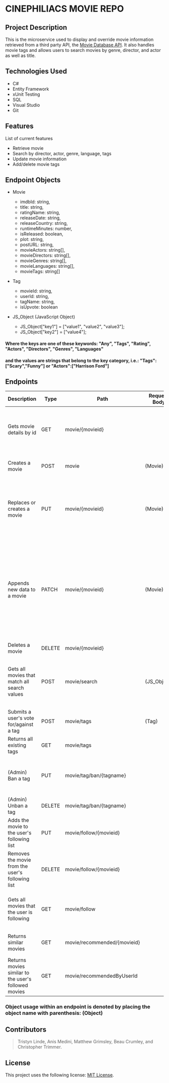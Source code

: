 # CINEPHILIACS MOVIE REPO

## Project Description

This is the microservice used to display and override movie information retrieved from a third party API, the [Movie Database API]( https://rapidapi.com/rapidapi/api/movie-database-imdb-alternative/). It also handles movie tags and allows users to search movies by genre, director, and actor as well as title.  

## Technologies Used

* C#
* Entity Framework
* xUnit Testing
* SQL
* Visual Studio
* Git

## Features

List of current features
* Retrieve movie
* Search by director, actor, genre, language, tags
* Update movie information
* Add/delete movie tags 

## Endpoint Objects
* Movie
  * imdbId: string,
  * title: string,
  * ratingName: string,
  * releaseDate: string,
  * releaseCountry: string,
  * runtimeMinutes: number,
  * isReleased: boolean,
  * plot: string,
  * postURL: string,
  * movieActors: string[],
  * movieDirectors: string[],
  * movieGenres: string[],
  * movieLanguages: string[],
  * movieTags: string[]

* Tag
  * movieId: string,
  * userId: string,
  * tagName: string,
  * isUpvote: boolean

* JS_Object (JavaScript Object)
  * JS_Object["key1"] = ["value1", "value2", "value3"];
  * JS_Object["key2"] = ["value4"];
#### Where the keys are one of these keywords: "Any", "Tags", "Rating", "Actors", "Directors", "Genres", "Languages"
#### and the values are strings that belong to the key category, i.e.: "Tags":["Scary","Funny"] or "Actors":["Harrison Ford"]

## Endpoints
| Description                                          | Type   | Path                        | Request Body | Returned  | Comments                                                                                                                                         |
|------------------------------------------------------|--------|-----------------------------|--------------|-----------|--------------------------------------------------------------------------------------------------------------------------------------------------|
| Gets movie details by id                             | GET    | movie/{movieid}             |              | (Movie)   | If the movie does not exist, returns the data from the public movie API.                                                                         |
| Creates a movie                                      | POST   | movie                       | (Movie)      |           | Fails if the movie already exists.                                                                                                               |
| Replaces or creates a movie                          | PUT    | movie/{movieid}             | (Movie)      |           | All movie properties are overwritten to match the provided Movie object.                                                                         |
| Appends new data to a movie                          | PATCH  | movie/{movieid}             | (Movie)      |           | Only the provided properties are updated, missing properties remain unchanged. If movie does not exist, uses data from public movie API as base. |
| Deletes a movie                                      | DELETE | movie/{movieid}             |              |           |                                                                                                                                                  |
| Gets all movies that match all search values         | POST   | movie/search                | (JS_Object)  | string[]  | Returns an array of movieId strings. Does not search the public movie API.                                                                       |
| Submits a user's vote for/against a tag              | POST   | movie/tags                  | (Tag)        |           |                                                                                                                                                  |
| Returns all existing tags                            | GET    | movie/tags                  |              |           |                                                                                                                                                  |
| (Admin) Ban a tag                                    | PUT    | movie/tag/ban/{tagname}     |              |           | Banned tags are not returned with movie details                                                                                                  |
| (Admin) Unban a tag                                  | DELETE | movie/tag/ban/{tagname}     |              |           |                                                                                                                                                  |
| Adds the movie to the user's following list          | PUT    | movie/follow/{movieid}      |              |           |                                                                                                                                                  |
| Removes the movie from the user's following list     | DELETE | movie/follow/{movieid}      |              |           |                                                                                                                                                  |
| Gets all movies that the user is following           | GET    | movie/follow                |              |           | Returns a list containing the movieid of each movie.                                                                                             |
| Returns similar movies                               | GET    | movie/recommended/{movieid} |              | (Movie)[] | Returns an array of movie objects                                                                                                                |
| Returns movies similar to the user's followed movies | GET    | movie/recommendedByUserId   |              | (Movie)[] | Returns an array of movie objects                                                                                                                |
### Object usage within an endpoint is denoted by placing the object name with parenthesis: (Object)

## Contributors

> Tristyn Linde, Anis Medini, Matthew Grimsley, Beau Crumley, and Christopher Trimmer.

## License

This project uses the following license: [MIT License]( https://mit-license.org/).
